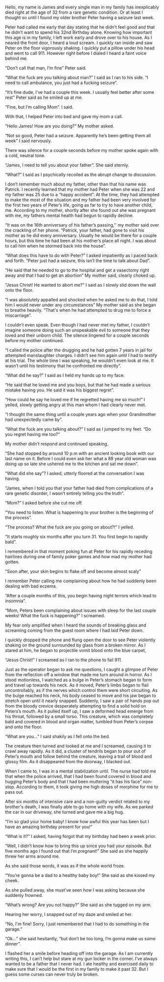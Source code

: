 Hello, my name is James and every single man in my family has inexplicably died right at the age of 32 from a rare genetic condition. Or at least I thought so until I found my older brother Peter having a seizure last week. 

Peter had called me early that day stating that he didn’t feel good and that he didn’t want to spend his 32nd Birthday alone. Knowing how important this age is in my family, I left work early and drove over to his house. As I neared the front door, I heard a loud scream. I quickly ran inside and saw Peter on the floor vigorously shaking. I quickly put a pillow under his head and went to call 911. However right before I dialed I heard a faint voice behind me.

“Don’t call that man, I’m fine” Peter said.

“What the fuck are you talking about man?” I said as I ran to his side. “I need to call ambulance, you just had a fucking seizure”.

“It’s fine dude, I’ve had a couple this week. I usually feel better after some rest” Peter said as he smiled up at me. 

“Fine, but I’m calling Mom”.  I said.

With that, I helped Peter into bed and gave my mom a call.

“Hello James! How are you doing?” My mother asked.

“Not so good, Peter had a seizure. Apparently he’s been getting them all week” I said nervously.

There was silence for a couple seconds before my mother spoke again with a cold, neutral tone.

“James, I need to tell you about your father”. She said sternly.

“What?” I said as I psychically recoiled as the abrupt change to discussion. 

I don’t remember much about my father, other than that his name was Patrick. I recently learned that my mother had Peter when she was 22 and my father was 25 due to a “happy accident”. At the time, they had attempted to make the most of the situation and my father had been very involved for the first two years of Peter’s life, going as far to try to have another child, me. According to my mother, shortly after she found out she was pregnant with me, my fathers mental health had begun to rapidly decline.

“It was on the 16th anniversary of his father’s passing,'' my mother said over the crackling of her phone. “Patrick, your father, had gone to visit his mother as he did every anniversary. Usually he would be there for a couple hours, but this time he had been at his mother’s place all night. I was about to call him when he stormed back into the house”.

“What does this have to do with Peter?” I asked impatiently as I paced back and forth. “Peter just had a seizure, this isn’t the time to talk about Dad”.

“He said that he needed to go to the hospital and get a vasectomy right away and that I had to get an abortion” My mother said, clearly choked up.

“Jesus Christ! He wanted to abort me?” I said as I slowly slid down the wall onto the floor.

“I was absolutely appalled and shocked when he asked me to do that, I told him I would never under any circumstances” My mother said as she began to breathe heavily. “That's when he had attempted to drug me to force a miscarriage”.

I couldn’t even speak. Even though I had never met my father, I couldn’t imagine someone doing such an unspeakable evil to someone that they loved and their unborn child. The silence lingered for a couple seconds before my mother continued.

“I called the police after the drugging and he had gotten 7 years in jail for attempted manslaughter charges. I didn’t see him again until I had to testify at his trial. The whole time I was speaking, he wouldn’t even look at me. It wasn’t until his testimony that he confronted me directly”.

“What did he say?” I said as I held my hands up to my face.

“He said that he loved me and you boys, but that he had made a serious mistake having you. He said it was his biggest regret”.

“How could he say he loved me if he regretted having me so much!” I yelled, slowly getting angry at this man whom I had clearly never met.

“I thought the same thing until a couple years ago when your Grandmother had unexpectedly came by”. 

“What the fuck are you talking about?” I said as I jumped to my feet. “Do you regret having me too?”

My mother didn’t respond and continued speaking.

“She had stopped by around 10 p.m with an ancient looking book with our last name on it. Before I could even ask her what a 88 year old woman was doing up so late she ushered me to the kitchen and sat me down”.

“What did she say”? I asked, utterly floored at the conversation I was having.

“James, when I told you that your father had died from complications of a rare genetic disorder, I wasn’t entirely telling you the truth”.

“Mom?” I asked before she cut me off.

“You need to listen. What is happening to your brother is the beginning of the process”.

“The process? What the fuck are you going on about?!” I yelled.

“It starts roughly six months after you turn 31. You first begin to rapidly bald”.

I remembered in that moment poking fun at Peter for his rapidly receding hairlines during one of family poker games and how mad my mother had gotten.

“Soon after, your skin begins to flake off and become almost scaly”

I remember Peter calling me complaining about how he had suddenly been dealing with bad eczema.

“After a couple months of this, you begin having night terrors which lead to insomnia”.

“Mom, Peters been complaining about issues with sleep for the last couple weeks! What the fuck is happening?” I screamed. 

My fear only amplified when I heard the sounds of breaking glass and screaming coming from the guest room where I had laid Peter down.

I quickly dropped the phone and flung open the door to see Peter violently shaking on the ground surrounded by glass from a broken mirror. As I stared at him, he began to projectile vomit blood onto the blue carpet,

“Jesus Christ!” I screamed as I ran to the phone to fail 911. 

Just as the operator began to ask me questions, I caught a glimpse of Peter from the reflection off a window that made me turn around in horror. As I stood motionless, I watched as a bulge in Peter’s stomach began to form and travel up towards his neck. As it moved, Peter’s limbs began to flail uncontrollably, as if the nerves which control them were short circuiting. As the bulge reached his neck, his body ceased to move and his jaw began to stretch open until it nearly snapped. Suddenly, I saw a pair of hands pop out from the bloody crevice desperately attempting to find a solid hold on Peters’s mouth. As it pulled itself up, I saw a deformed head emerge from his throat, followed by a small torso. This creature, which was completely bald and covered in blood and organ matter, tumbled from Peter’s corpse and onto the floor. 

“What are you…” I said shakily as I fell onto the bed. 

The creature then turned and looked at me and I screamed, causing it to crawl away rapidly. As it did, a cluster of tendrils began to pour out of Peter’s mouth and follow behind the creature, leaving a trail of blood and glossy film. As it disappeared from the doorway, I blacked out. 

When I came to, I was in a mental stabilization until. The nurse had told me that when the police arrived, that I had been found covered in blood and hugging Peter’s body and that I had been muttering “it has his face” non-stop. According to them, it took giving me high doses of morphine for me to pass out. 

After six months of intensive care and a non-guilty verdict related to my brother's death, I was finally able to go home with my wife. As we parked the car in our driveway, she turned and gave me a big hug.

“I’m so glad your home baby! I know how awful this year has been but I have an amazing birthday present for you!” 

“What is it?” I asked, having forgot that my birthday had been a week prior.

“Well, I didn’t know how to bring this up since you had your episode. But five months ago I found out that I’m pregnant!” She said as she happily threw her arms around me.

As she said those words, it was as if the whole world froze.

“You’re gonna be a dad to a healthy baby boy!” She said as she kissed my cheek.

As she pulled away, she must’ve seen how I was asking because she suddenly frowned.

“What’s wrong? Are you not happy?” She said as she tugged on my arm.

Hearing her worry, I snapped out of my daze and smiled at her. 

“No, I'm fine! Sorry, I just remembered that I had to do something in the garage.”

“Ok…” she said hesitantly, “but don’t be too long, I’m gonna make us some dinner”.

I flashed her a smile before heading off into the garage. As I am currently writing this, I can’t help but stare at my gun locker in the corner. I’ve always wanted to be a father that I never had. I ate healthy and exercised daily to make sure that I would be the first in my family to make it past 32. But I guess some curses can never truly be broken. 
